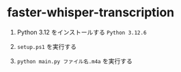 # faster-whisper-transcription

1. Python 3.12 をインストールする
   `Python 3.12.6`

2. `setup.ps1` を実行する

3. `python main.py ファイル名.m4a` を実行する

